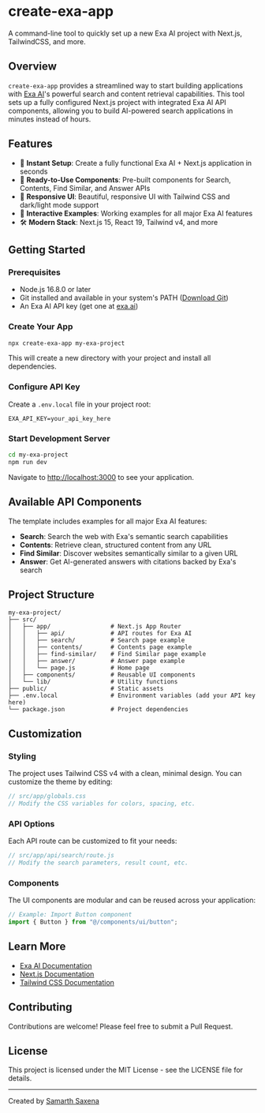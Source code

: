 # create-exa-app

A command-line tool to quickly set up a new Exa AI project with Next.js, TailwindCSS, and more.

## Overview

`create-exa-app` provides a streamlined way to start building applications with [Exa AI](https://exa.ai)'s powerful search and content retrieval capabilities. This tool sets up a fully configured Next.js project with integrated Exa AI API components, allowing you to build AI-powered search applications in minutes instead of hours.

## Features

- 🚀 **Instant Setup**: Create a fully functional Exa AI + Next.js application in seconds
- 🧩 **Ready-to-Use Components**: Pre-built components for Search, Contents, Find Similar, and Answer APIs
- 🎨 **Responsive UI**: Beautiful, responsive UI with Tailwind CSS and dark/light mode support
- 📝 **Interactive Examples**: Working examples for all major Exa AI features
- 🛠️ **Modern Stack**: Next.js 15, React 19, Tailwind v4, and more

## Getting Started

### Prerequisites

- Node.js 16.8.0 or later
- Git installed and available in your system's PATH ([Download Git](https://git-scm.com/downloads))
- An Exa AI API key (get one at [exa.ai](https://exa.ai))

### Create Your App

```bash
npx create-exa-app my-exa-project
```

This will create a new directory with your project and install all dependencies.

### Configure API Key

Create a `.env.local` file in your project root:

```env
EXA_API_KEY=your_api_key_here
```

### Start Development Server

```bash
cd my-exa-project
npm run dev
```

Navigate to [http://localhost:3000](http://localhost:3000) to see your application.

## Available API Components

The template includes examples for all major Exa AI features:

- **Search**: Search the web with Exa's semantic search capabilities
- **Contents**: Retrieve clean, structured content from any URL
- **Find Similar**: Discover websites semantically similar to a given URL
- **Answer**: Get AI-generated answers with citations backed by Exa's search

## Project Structure

```
my-exa-project/
├── src/
│   ├── app/                 # Next.js App Router
│   │   ├── api/             # API routes for Exa AI
│   │   ├── search/          # Search page example
│   │   ├── contents/        # Contents page example
│   │   ├── find-similar/    # Find Similar page example
│   │   ├── answer/          # Answer page example
│   │   └── page.js          # Home page
│   ├── components/          # Reusable UI components
│   └── lib/                 # Utility functions
├── public/                  # Static assets
├── .env.local               # Environment variables (add your API key here)
└── package.json             # Project dependencies
```

## Customization

### Styling

The project uses Tailwind CSS v4 with a clean, minimal design. You can customize the theme by editing:

```js
// src/app/globals.css
// Modify the CSS variables for colors, spacing, etc.
```

### API Options

Each API route can be customized to fit your needs:

```js
// src/app/api/search/route.js
// Modify the search parameters, result count, etc.
```

### Components

The UI components are modular and can be reused across your application:

```jsx
// Example: Import Button component
import { Button } from "@/components/ui/button";
```

## Learn More

- [Exa AI Documentation](https://exa.ai/docs)
- [Next.js Documentation](https://nextjs.org/docs)
- [Tailwind CSS Documentation](https://tailwindcss.com/docs)

## Contributing

Contributions are welcome! Please feel free to submit a Pull Request.

## License

This project is licensed under the MIT License - see the LICENSE file for details.

---

Created by [Samarth Saxena](https://github.com/awesamarth)